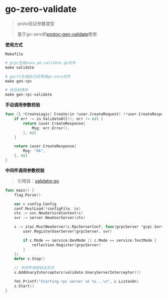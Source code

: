# go-zero-validate

> proto验证参数类型
>
> 基于go-zero的[protoc-gen-validate](https://github.com/envoyproxy/protoc-gen-validate)使用



**使用方式**

`Makefile`

```makefile
# grpc生成xxxx.pb.validate.go文件
make validate

# goctl生成pb已经常规go-zero文件
make gen-rpc

# 综合前两步
make gen-rpc-validate
```



**手动调用参数校验**

```go
func (l *CreateLogic) Create(in *user.CreateRequest) (*user.CreateResponse, error) {
	if err := in.ValidateAll(); err != nil {
		return &user.CreateResponse{
			Msg: err.Error(),
		}, nil
	}

	return &user.CreateResponse{
		Msg: "Ok",
	}, nil
}
```



**中间件调用参数校验**

> 引用自：[validator.go](https://github.com/grpc-ecosystem/go-grpc-middleware/blob/master/validator/validator.go)

```go
func main() {
	flag.Parse()

	var c config.Config
	conf.MustLoad(*configFile, &c)
	ctx := svc.NewServiceContext(c)
	svr := server.NewUserServer(ctx)

	s := zrpc.MustNewServer(c.RpcServerConf, func(grpcServer *grpc.Server) {
		user.RegisterUserServer(grpcServer, svr)

		if c.Mode == service.DevMode || c.Mode == service.TestMode {
			reflection.Register(grpcServer)
		}
	})
	defer s.Stop()

	// 中间件调用验证方式
	s.AddUnaryInterceptors(validate.UnaryServerInterceptor())

	fmt.Printf("Starting rpc server at %s...\n", c.ListenOn)
	s.Start()
}
```